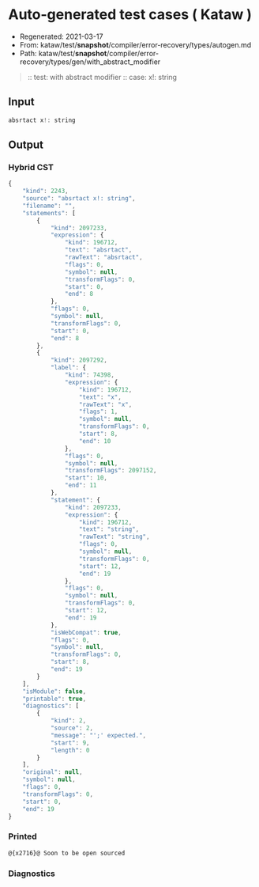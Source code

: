 # Auto-generated test cases ( Kataw )
- Regenerated: 2021-03-17
- From: kataw/test/__snapshot__/compiler/error-recovery/types/autogen.md
- Path: kataw/test/__snapshot__/compiler/error-recovery/types/gen/with_abstract_modifier
> :: test: with abstract modifier
> :: case: x!: string
## Input

`````js
absrtact x!: string
`````

## Output

### Hybrid CST

```javascript
{
    "kind": 2243,
    "source": "absrtact x!: string",
    "filename": "",
    "statements": [
        {
            "kind": 2097233,
            "expression": {
                "kind": 196712,
                "text": "absrtact",
                "rawText": "absrtact",
                "flags": 0,
                "symbol": null,
                "transformFlags": 0,
                "start": 0,
                "end": 8
            },
            "flags": 0,
            "symbol": null,
            "transformFlags": 0,
            "start": 0,
            "end": 8
        },
        {
            "kind": 2097292,
            "label": {
                "kind": 74398,
                "expression": {
                    "kind": 196712,
                    "text": "x",
                    "rawText": "x",
                    "flags": 1,
                    "symbol": null,
                    "transformFlags": 0,
                    "start": 8,
                    "end": 10
                },
                "flags": 0,
                "symbol": null,
                "transformFlags": 2097152,
                "start": 10,
                "end": 11
            },
            "statement": {
                "kind": 2097233,
                "expression": {
                    "kind": 196712,
                    "text": "string",
                    "rawText": "string",
                    "flags": 0,
                    "symbol": null,
                    "transformFlags": 0,
                    "start": 12,
                    "end": 19
                },
                "flags": 0,
                "symbol": null,
                "transformFlags": 0,
                "start": 12,
                "end": 19
            },
            "isWebCompat": true,
            "flags": 0,
            "symbol": null,
            "transformFlags": 0,
            "start": 8,
            "end": 19
        }
    ],
    "isModule": false,
    "printable": true,
    "diagnostics": [
        {
            "kind": 2,
            "source": 2,
            "message": "';' expected.",
            "start": 9,
            "length": 0
        }
    ],
    "original": null,
    "symbol": null,
    "flags": 0,
    "transformFlags": 0,
    "start": 0,
    "end": 19
}
```

### Printed

```javascript
@{x2716}@ Soon to be open sourced
```

### Diagnostics

```javascript

```


